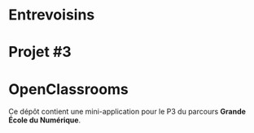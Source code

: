# Entrevoisins
Projet #3
=======
# OpenClassrooms

Ce dépôt contient une mini-application pour le P3 du parcours **Grande École du Numérique**.

